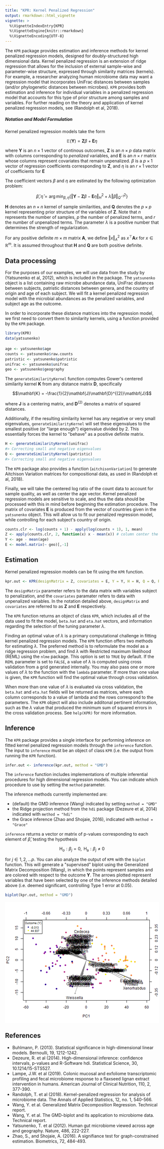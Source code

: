 ```yaml
---
title: "KPR: Kernel Penalized Regression"
output: rmarkdown::html_vignette
vignette: >
  %\VignetteIndexEntry{KPR}
  %\VignetteEngine{knitr::rmarkdown}
  %\VignetteEncoding{UTF-8}
---
```



The `KPR` package provides estimation and inference methods for kernel
penalized regression models, designed for doubly-structured high
dimensional data. Kernel penalized regression is an extension of
ridge regression that allows for the inclusion of external sample-wise and
parameter-wise structure, expressed through similarity matrices
(kernels). For example, a researcher analyzing human microbiome data
may want a regression model that incorporates UniFrac distances between samples (and/or
phylogenetic distances between microbes). `KPR` provides both
estimation and inference for individual variables in a penalized
regression model that accounts for this type of prior structure among
samples and variables. For further reading on the theory and
application of kernel penalized regression models, see (Randolph et
al, 2018).

##### Notation and Model Formulation

Kernel penalized regression models take the form

$$\mathbb{E}(\mathbf{Y}) = \mathbf{Z}\beta + \mathbf{E}\eta$$

where $\mathbf{Y}$ is an $n \times 1$ vector of continous outcomes, $\mathbf{Z}$
is an $n \times p$ data matrix with columns corresponding to
*penalized* variables, and $\mathbf{E}$ is an $n \times r$ matrix
whose columns represent covariates that remain unpenalized.
$\beta$ is a $p \times 1$ vector of regression coefficients
corresponding to $\mathbf{Z}$, and $\eta$ is an $r \times 1$ vector of
coefficients for $\mathbf{E}$

The coefficient vectors $\beta$ and $\eta$ are estimated by the following optimization problem:

$$\hat{\beta}, \hat{\eta} = \mathop{\mathrm{arg\,min}}_{\beta, \eta}
  \left\{\Vert \mathbf{Y} - \mathbf{Z}\beta - \mathbf{E}\eta
    \Vert^2_{H} + \lambda\Vert \beta \Vert^2_{Q^{-1}}\right\}$$

$\mathbf{H}$ denotes an $n \times n$ kernel of sample similarities, and
$\mathbf{Q}$ denotes the $p \times p$ kernel representing prior
structure of the variables of $\mathbf{Z}$. Note that $n$
represents the number of samples, $p$ the number of penalized terms, and $r$ the number of
unpenalized terms. The parameter $\lambda$ is a positive number that
determines the strength of regularization.

For any positive definite $m \times m$ matrix $\mathbf{A}$, we define
$\Vert x\Vert_{A}^{2}$ as $x^\top\mathbf{A}x$ for $x \in \mathbb{R}^m$. 
It is assumed throughout that $\mathbf{H}$ and $\mathbf{Q}$ are both positive definite.

## Data processing

For the purposes of our examples, we will use data from the study by
(Yatsunenko et al, 2012), which is included in the package. The
`yatsunenko` object is a list containing raw microbe abundance data,
UniFrac distances between subjects, patristic distances between
genera, and the country of origin and age of each subject. We will fit
a kernel penalized regression model with the microbial abundances as
the penalized variables, and subject age as the outcome.

In order to incorporate these distance matrices into the regression
model, we first need to convert them to similarity kernels, using a
function provided by the `KPR` package.


```r
library(KPR)
data(yatsunenko)

age <- yatsunenko$age
counts <- yatsunenko$raw.counts
patristic <- yatsunenko$patristic
unifrac <- yatsunenko$unifrac
geo <- yatsunenko$geography
```

The `generateSimilarityKernel` function computes Gower's centered
similarity kernel $\mathbf{K}$ from any distance matrix $\mathbf{D}$,
specifically

$$\mathbf{K} = -\frac{1}{2}\mathbf{J}\mathbf{D}^{(2)}\mathbf{J}$$

where $\mathbf{J}$ is a centering matrix, and $\mathbf{D}^{(2)}$
denotes a matrix of squared distances.

Additionally, if the resulting similarity kernel has any negative or very small
eigenvalues, `generateSimilarityKernel` will set these eigenvalues to
the smallest positive (or "large enough") eigenvalue divided
by 2. This essentially forces the kernel to "behave" as a positive definite matrix.


```r
H <- generateSimilarityKernel(unifrac)
#> Correcting small and negative eigenvalues
Q <- generateSimilarityKernel(patristic)
#> Correcting small and negative eigenvalues
```

The `KPR` package also provides a function (`aitchisonVariation`) to generate Aitchison
Variation matrices for compositional data, as used in (Randolph et al,
2018).

Finally, we will take the centered log ratio of the count data to
account for sample quality, as well as center the age vector. Kernel
penalized regression models are sensitive to scale, and thus the data 
should be processed with this in mind before beginning the estimation procedure.
The matrix of covariates $\mathbf{E}$ is produced from the vector of
countries given in the `yatsunenko` object. This will allow us to fit
our penalized regression model, while controlling for each subject's
country of origin. 


```r
counts.clr <- log(counts + 1) - apply(log(counts + 1), 1, mean)
Z <- apply(counts.clr, 2, function(x) x - mean(x)) # column center the centered log ratio counts
Y <- age - mean(age)
E <- model.matrix(~ geo)[,-1]
```

## Estimation

Kernel penalized regression models can be fit using the `KPR` function.


```r
kpr.out <- KPR(designMatrix = Z, covariates = E, Y = Y, H = H, Q = Q, REML = TRUE)
```

The `designMatrix` parameter refers to the data matrix with variables
subject to penalization, and the `covariates` paramater refers to data with
unpenalized variables. In the notation detailed above, `designMatrix`
and `covariates` are referred to as $\mathbf{Z}$ and $\mathbf{E}$
respectively.

The `KPR` function returns an object of class `KPR`, which includes
all of the data used to fit the model, `beta.hat` and `eta.hat`
vectors, and information regarding the selection of the tuning parameter $\lambda$.

Finding an optimal value of $\lambda$ is a primary computational
challenge in fitting kernel penalized regression models. The `KPR`
function offers two methods for estimating $\lambda$. The
preferred method is to reformulate the model as a ridge regression
problem, and find $\lambda$ with Restricted maximum likelihood (REML)
using the `nlme` package. This option is set to `TRUE` by default. If
the `REML` parameter is set to `FALSE`, a value of $\lambda$ is computed
using cross validation from a grid generated internally.
You may also pass one or more values of $\lambda$ to the function with
the `lambda` parameter. If more than one value is given, the `KPR`
function will find the optimal value through cross validation.

When more than one value of $\lambda$ is evaluated via cross
validation, the `beta.hat` and `eta.hat`
fields will be returned as matrices, where each column corresponds to
a value of lambda and the rows correspond to the parameters. The
`KPR` object will also include additonal pertinent information, such
as the $\lambda$ value that produced the minimum sum of squared errors
in the cross validation process. See `help(KPR)` for more information.

## Inference

The `KPR` package provides a single interface for performing inference
on fitted kernel penalized regression models through the `inference`
function. The input to `inference` must be an object of class `KPR`
(i.e. the output from running the `KPR` function).


```r
infer.out <- inference(kpr.out, method = "GMD")
```

The `inference` function includes implementations of multiple
inferential procedures for high dimensional regression models. You
can indicate which procedure to use by setting the `method` parameter.

The inference methods currently implemented are:

* (default) the GMD inference (Wang) indicated by setting `method
  = "GMD"`
* the Ridge projection method from the `hdi` package (Dezeure et al, 2014)
  indicated with `method = "hdi"`
* the Grace inference (Zhao and Shojaie, 2016), indicated with `method = "Grace"`

`inference` returns a vector or matrix of p-values corresponding to
each element of $\hat{\beta}$, testing the hypothesis

$$\textrm{H}_{o}: \beta_j = 0, \textrm{ H}_{\textrm{a}}: \beta_j \neq 0$$

for $j \in 1, 2, ... p$. You can also analyze the output of `KPR` with the
`biplot` function. This will generate a "supervised" biplot using the
Generalized Matrix Decomposition (Wang), in which the  points
represent samples and are colored with respect to the outcome
$\mathbf{Y}$. The arrows plotted represent variables that have been
selected by one of the inference methods detailed
above (i.e. deemed significant, controlling Type 1 error at
0.05).


```r
biplot(kpr.out, method = "GMD")
```

<img src="figure/fig-1.png" title="plot of chunk fig" alt="plot of chunk fig" style="display: block; margin: auto;" />

## References
   -  Buhlmann, P. (2013). Statistical significance in
   high-dimensional linear models. Bernoulli, 19, 1212-1242.
   -  Dezeure, R. et al (2014). High-dimensional inference: 
   confidence intervals, p-values and R-Software hdi. Statistical Science, 30, 10.1214/15-STS527. 
   -  Lampe, J.W. et al (2019). Colonic mucosal and exfoliome
     transcriptomic profiling and fecal microbiome response to a
     flaxseed lignan extract intervention in humans. American Journal
     of Clinical Nutrition, 110, 2, 377-390.
   -  Randolph, T. et al (2018). Kernel-penalized regression for
      analysis of microbiome data. The Annals of Applied Statistics, 12, no. 1, 540-566.
   -  Wang, Y. et al. Generalized Matrix Decomposition Regression. Technical report.
   -  Wang, Y. et al. The GMD-biplot and its application to microbiome data. Technical report.
   -  Yatsunenko, T. et al (2012). Human gut microbiome viewed across 
   age and geography. Nature, 486, 222-227. 
   -  Zhao, S., and Shojaie, A. (2016). A signifiance test 
   for graph-constrained estimation. Biometrics, 72, 484-493.
